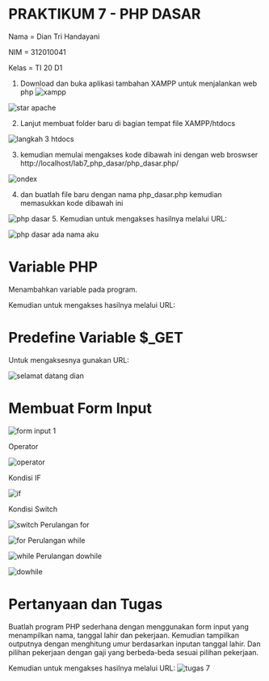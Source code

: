 # PRAKTIKUM 7 - PHP DASAR

Nama    = Dian Tri Handayani

NIM     = 312010041

Kelas   = TI 20 D1


1. Download dan buka aplikasi tambahan XAMPP untuk menjalankan web php
![xampp](https://user-images.githubusercontent.com/101880835/169408551-06defd5b-8bea-4951-b04c-fe8dfd9d5b11.png)

![star apache](https://user-images.githubusercontent.com/101880835/169408572-e816cdbc-1508-475a-8dc8-c3aa05cf774e.png)

2. Lanjut membuat folder baru di bagian tempat file XAMPP/htdocs

![langkah 3 htdocs](https://user-images.githubusercontent.com/101880835/169408591-53de5f98-5705-4cfe-ac25-0ae80be66092.png)

3. kemudian memulai mengakses kode dibawah ini dengan web broswser 
http://localhost/lab7_php_dasar/php_dasar.php/ 

![ondex](https://user-images.githubusercontent.com/101880835/169408618-252b3f08-a850-44af-8260-9588a25a4e10.png)

4. dan buatlah file baru dengan nama php_dasar.php kemudian memasukkan kode dibawah ini


![php dasar](https://user-images.githubusercontent.com/101880835/174530237-67e26f7d-33a2-4db8-929b-13ab82f37ee5.png)
5. Kemudian untuk mengakses hasilnya melalui URL:

![php dasar ada nama aku](https://user-images.githubusercontent.com/101880835/174529732-2eda9db1-199e-47cd-b700-5c38d160998a.png)


# Variable PHP

Menambahkan variable pada program.

Kemudian untuk mengakses hasilnya melalui URL:


# Predefine Variable $_GET

Untuk mengaksesnya gunakan URL:

![selamat datang dian](https://user-images.githubusercontent.com/101880835/174529718-f1d9317f-06c4-455b-b6e9-a406eea64119.png)

# Membuat Form Input

![form input 1](https://user-images.githubusercontent.com/101880835/174529814-a6dc7997-b605-4534-85df-dd3327356908.png)

Operator

![operator](https://user-images.githubusercontent.com/101880835/174529799-84cec5e4-5f5a-47d1-b78b-74017718bc28.png)

Kondisi IF

![if](https://user-images.githubusercontent.com/101880835/174529789-882dce9a-92db-4528-902a-5764fa30fa9f.png)

Kondisi Switch

![switch](https://user-images.githubusercontent.com/101880835/174529784-aaa2bd62-71ad-4043-b80e-4e528f801437.png)
Perulangan for

![for](https://user-images.githubusercontent.com/101880835/174529778-adbabfe0-e5c2-491b-8c1f-6a0659d3e010.png)
Perulangan while

![while](https://user-images.githubusercontent.com/101880835/174529768-40a3d236-1d49-4c24-9ddb-8d6b2fb95cc4.png)
Perulangan dowhile

![dowhile](https://user-images.githubusercontent.com/101880835/174529758-00aff99d-c5ca-4139-9765-cc250c19718f.png)


# Pertanyaan dan Tugas

Buatlah program PHP sederhana dengan menggunakan form input yang menampilkan nama, tanggal lahir dan pekerjaan. Kemudian tampilkan outputnya dengan menghitung umur berdasarkan inputan tanggal lahir. Dan pilihan pekerjaan dengan gaji yang berbeda-beda sesuai pilihan pekerjaan.

Kemudian untuk mengakses hasilnya melalui URL:
![tugas 7](https://user-images.githubusercontent.com/101880835/174529709-a5d3c1fc-b4be-4a28-babc-26a810c32cff.png)
